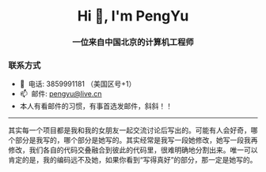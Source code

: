 <h1 align="center">Hi 👋, I'm PengYu</h1>
<h3 align="center">一位来自中国北京的计算机工程师</h3>

### 联系方式

- 💬&nbsp;&nbsp;电话: 3859991181 （美国区号+1）
- 📫&nbsp;&nbsp;邮件: pengyu@live.cn
- 本人有看邮件的习惯，有事首选发邮件，斜斜！！

---
  其实每一个项目都是我和我的女朋友一起交流讨论后写出的。可能有人会好奇，哪个部分是我写的，哪个部分是她写的。其实经常是我写一段她修改，她写一段我再修改，我们各自的代码交叠融合到彼此的代码里，很难明确地分割出来。唯一可以肯定的是，我的编码远不及她，如果你看到“写得真好”的部分，那一定是她写的。
